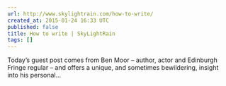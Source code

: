```yaml
---
url: http://www.skylightrain.com/how-to-write/
created_at: 2015-01-24 16:33 UTC
published: false
title: How to write | SkyLightRain
tags: []
---
```


Today’s guest post comes from Ben Moor – author, actor and Edinburgh Fringe regular – and offers a unique, and sometimes bewildering, insight into his personal…
